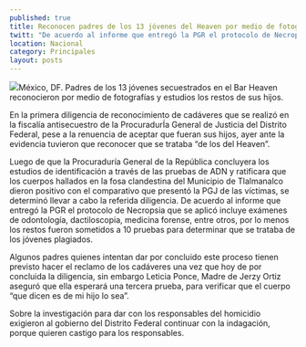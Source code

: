 ```yaml
---
published: true
title: Reconocen padres de los 13 jóvenes del Heaven por medio de fotografías restos de sus hijos
twitt: "De acuerdo al informe que entregó la PGR el protocolo de Necropsia que se aplicó, incluye exámenes de odontología, dactiloscopia, medicina forense, entre otros, por lo menos los restos fueron sometidos a 10 pruebas para determinar que se trataba de los jóvenes plagiados"
location: Nacional
category: Principales
layout: posts
---
```


![](/_posts/2013/09/07/barheaven.jpg)México, DF. Padres de los 13 jóvenes secuestrados en el Bar Heaven reconocieron por medio de fotografías y estudios los restos de sus hijos.

En la primera diligencia de reconocimiento de cadáveres que se realizó en la fiscalía antisecuestro de la ProcuradurÍa General de Justicia del Distrito Federal, pese a la renuencia de aceptar que fueran sus hijos, ayer ante la evidencia tuvieron que reconocer que se trataba “de los del Heaven”.

Luego de que la Procuraduría General de la República concluyera los estudios de identificación a través de las pruebas de ADN y ratificara que los cuerpos hallados en la fosa clandestina del Municipio de Tlalmanalco dieron positivo con el comparativo que presentó la PGJ de las víctimas, se determinó llevar a cabo la referida diligencia. De acuerdo al informe que entregó la PGR el protocolo de Necropsia que se aplicó incluye exámenes de odontología, dactiloscopia, medicina forense, entre otros, por lo menos los restos fueron sometidos a 10 pruebas para determinar que se trataba de los jóvenes plagiados.

Algunos padres quienes intentan dar por concluido este proceso tienen previsto hacer el reclamo de los cadáveres una vez que hoy de por concluida la diligencia, sin embargo Leticia Ponce, Madre de Jerzy Ortiz aseguró que ella esperará una tercera prueba, para verificar que el cuerpo “que dicen es de mi hijo lo sea”.

Sobre la investigación para dar con los responsables del homicidio exigieron al gobierno del Distrito Federal continuar con la indagación, porque quieren castigo para los responsables.
